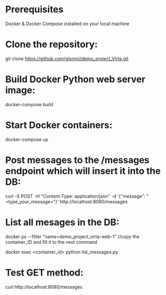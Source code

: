 # Prerequisites 
Docker & Docker Compose installed on your local machine

# Clone the repository:
git clone https://github.com/glomni/demo_project_Virta.git

# Build Docker Python web server image:
docker-compose build

# Start Docker containers:
docker-compose up   

# Post messages to the /messages endpoint which will insert it into the DB:
curl -X POST -H "Content-Type: application/json" -d '{"message": "<type_your_message>"}' http://localhost:8080/messages

# List all mesages in the DB:
docker ps --filter "name=demo_project_virta-web-1" //copy the container_ID and fill it to the next command

docker exec <container_id> python list_messages.py

# Test GET method:
curl http://localhost:8080/messages
